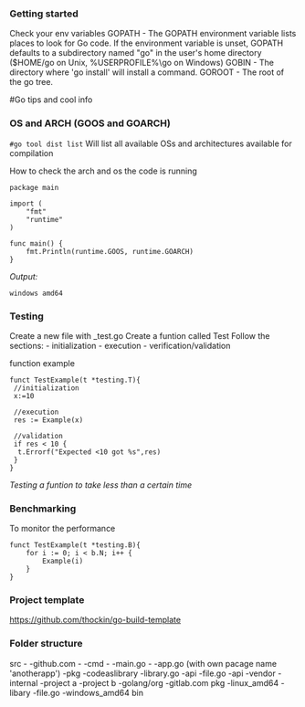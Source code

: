 ### Getting started

Check your env variables
GOPATH - The GOPATH environment variable lists places to look for Go code. If the environment variable is unset, GOPATH defaults to a subdirectory named "go" in the user's home directory ($HOME/go on Unix, %USERPROFILE%\go on Windows)
GOBIN  - The directory where 'go install' will install a command.
GOROOT - The root of the go tree. 

#Go tips and cool info

### OS and ARCH (GOOS and GOARCH)

`#go tool dist list` Will list all available OSs and architectures available for compilation

How to check the arch and os the code is running

```
package main

import (
	"fmt"
	"runtime"
)

func main() {
	fmt.Println(runtime.GOOS, runtime.GOARCH)
}
```
*Output:*
```
windows amd64
```


### Testing
Create a new file with <package name>_test.go
Create a funtion called Test<function name>
Follow the sections:
	- initialization 
	- execution 
	- verification/validation
	
function example
```
funct TestExample(t *testing.T){
 //initialization
 x:=10
 
 //execution
 res := Example(x)
 
 //validation
 if res < 10 {
  t.Errorf("Expected <10 got %s",res)
 }
}
```

*Testing a funtion to take less than a certain time*


### Benchmarking
To monitor the performance
```
funct TestExample(t *testing.B){
    for i := 0; i < b.N; i++ {
        Example(i)
    }
}
```		

### Project template
https://github.com/thockin/go-build-template

### Folder structure
src 
  -<repositories>
  -github.com
    -<project>
      -cmd
        -<application>
	  -main.go
	-<anotherapp>
	  -app.go (with own pacage name 'anotherapp')
      -pkg
        -codeaslibrary
	  -library.go
	-api
	  -file.go
      -api
      -vendor
      -internal
    -project a 
    -project b
  -golang/org
  -gitlab.com
pkg
  -linux_amd64
  -libary
    -file.go
  -windows_amd64
bin 



